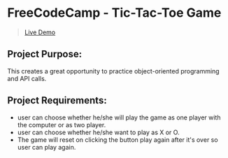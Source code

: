 # FreeCodeCamp - Tic-Tac-Toe Game
>[Live Demo](https://archanabansal88.github.io/tic-tac-toe/index.html)

## Project Purpose:

This creates a great opportunity to practice object-oriented programming and API calls.

## Project Requirements:

* user can choose whether he/she will play the game as one player with the computer or as two player.
* user can choose whether he/she want to play as X or O.
* The game will reset on clicking the button play again after it's over so user can play again.